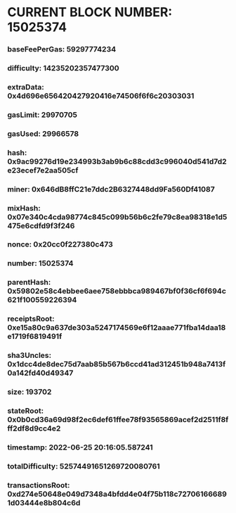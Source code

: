 # CURRENT BLOCK NUMBER: 15025374

### baseFeePerGas: 59297774234
### difficulty: 14235202357477300
### extraData: 0x4d696e656420427920416e74506f6f6c20303031
### gasLimit: 29970705
### gasUsed: 29966578
### hash: 0x9ac99276d19e234993b3ab9b6c88cdd3c996040d541d7d2e23ecef7e2aa505cf
### miner: 0x646dB8ffC21e7ddc2B6327448dd9Fa560Df41087
### mixHash: 0x07e340c4cda98774c845c099b56b6c2fe79c8ea98318e1d5475e6cdfd9f3f246
### nonce: 0x20cc0f227380c473
### number: 15025374
### parentHash: 0x59802e58c4ebbee6aee758ebbbca989467bf0f36cf6f694c621f100559226394
### receiptsRoot: 0xe15a80c9a637de303a5247174569e6f12aaae771fba14daa18e1719f6819491f
### sha3Uncles: 0x1dcc4de8dec75d7aab85b567b6ccd41ad312451b948a7413f0a142fd40d49347
### size: 193702
### stateRoot: 0x0b0cd36a69d98f2ec6def61ffee78f93565869acef2d2511f8fff2df8d9cc4e2
### timestamp: 2022-06-25 20:16:05.587241
### totalDifficulty: 52574491651269720080761
### transactionsRoot: 0xd274e50648e049d7348a4bfdd4e04f75b118c727061666891d03444e8b804c6d
